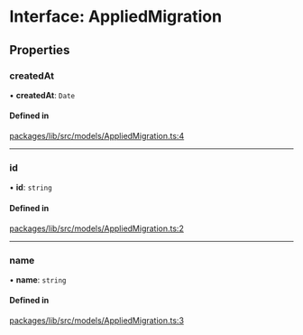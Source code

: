 # Interface: AppliedMigration

## Properties

### createdAt

• **createdAt**: `Date`

#### Defined in

[packages/lib/src/models/AppliedMigration.ts:4](https://github.com/Knaackee/hotmig/blob/071ee3a/packages/lib/src/models/AppliedMigration.ts#L4)

___

### id

• **id**: `string`

#### Defined in

[packages/lib/src/models/AppliedMigration.ts:2](https://github.com/Knaackee/hotmig/blob/071ee3a/packages/lib/src/models/AppliedMigration.ts#L2)

___

### name

• **name**: `string`

#### Defined in

[packages/lib/src/models/AppliedMigration.ts:3](https://github.com/Knaackee/hotmig/blob/071ee3a/packages/lib/src/models/AppliedMigration.ts#L3)
